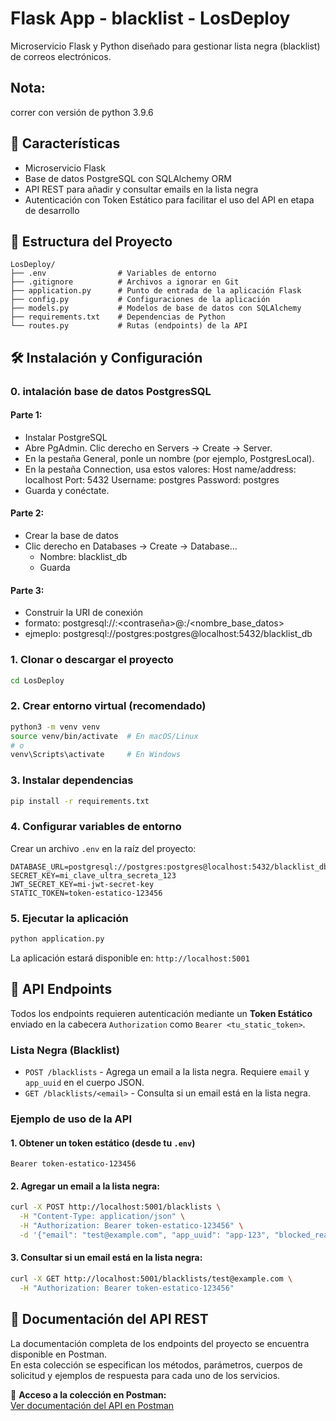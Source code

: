 # Flask App - blacklist - LosDeploy

Microservicio Flask y Python diseñado para gestionar lista negra (blacklist) de correos electrónicos.

## Nota: 
correr con versión de python 3.9.6

## 🚀 Características

- Microservicio Flask
- Base de datos PostgreSQL con SQLAlchemy ORM
- API REST para añadir y consultar emails en la lista negra
- Autenticación con Token Estático para facilitar el uso del API en etapa de desarrollo

## 📁 Estructura del Proyecto

```
LosDeploy/
├── .env                # Variables de entorno
├── .gitignore          # Archivos a ignorar en Git
├── application.py      # Punto de entrada de la aplicación Flask
├── config.py           # Configuraciones de la aplicación
├── models.py           # Modelos de base de datos con SQLAlchemy
├── requirements.txt    # Dependencias de Python
└── routes.py           # Rutas (endpoints) de la API
```


## 🛠️ Instalación y Configuración

### 0. intalación base de datos PostgresSQL

  #### Parte 1: 
  - Instalar PostgreSQL
  - Abre PgAdmin. Clic derecho en Servers → Create → Server. 
  - En la pestaña General, ponle un nombre (por ejemplo, PostgresLocal).
  - En la pestaña Connection, usa estos valores:
      Host name/address: localhost
      Port: 5432
      Username: postgres
      Password: postgres
  - Guarda y conéctate.
  
  #### Parte 2:
  - Crear la base de datos
  - Clic derecho en Databases → Create → Database...
    - Nombre: blacklist_db
    - Guarda

  #### Parte 3:
  - Construir la URI de conexión
  - formato: postgresql://<usuario>:<contraseña>@<host>:<puerto>/<nombre_base_datos>
  - ejmeplo: postgresql://postgres:postgres@localhost:5432/blacklist_db


### 1. Clonar o descargar el proyecto
```bash
cd LosDeploy
```

### 2. Crear entorno virtual (recomendado)
```bash
python3 -m venv venv
source venv/bin/activate  # En macOS/Linux
# o
venv\Scripts\activate     # En Windows
```

### 3. Instalar dependencias
```bash
pip install -r requirements.txt
```

### 4. Configurar variables de entorno
Crear un archivo `.env` en la raíz del proyecto:
```env
DATABASE_URL=postgresql://postgres:postgres@localhost:5432/blacklist_db
SECRET_KEY=mi_clave_ultra_secreta_123
JWT_SECRET_KEY=mi-jwt-secret-key
STATIC_TOKEN=token-estatico-123456
```

### 5. Ejecutar la aplicación
```bash
python application.py
```

La aplicación estará disponible en: `http://localhost:5001`


## 📡 API Endpoints

Todos los endpoints requieren autenticación mediante un **Token Estático** enviado en la cabecera `Authorization` como `Bearer <tu_static_token>`.

### Lista Negra (Blacklist)
- `POST /blacklists` - Agrega un email a la lista negra. Requiere `email` y `app_uuid` en el cuerpo JSON.
- `GET /blacklists/<email>` - Consulta si un email está en la lista negra.

### Ejemplo de uso de la API

#### 1. Obtener un token estático (desde tu `.env`)
```
Bearer token-estatico-123456
```

#### 2. Agregar un email a la lista negra:
```bash
curl -X POST http://localhost:5001/blacklists \
  -H "Content-Type: application/json" \
  -H "Authorization: Bearer token-estatico-123456" \
  -d '{"email": "test@example.com", "app_uuid": "app-123", "blocked_reason": "Spam"}'
```

#### 3. Consultar si un email está en la lista negra:
```bash
curl -X GET http://localhost:5001/blacklists/test@example.com \
  -H "Authorization: Bearer token-estatico-123456"
```

## 📘 Documentación del API REST

La documentación completa de los endpoints del proyecto se encuentra disponible en Postman.  
En esta colección se especifican los métodos, parámetros, cuerpos de solicitud y ejemplos de respuesta para cada uno de los servicios.

🔗 **Acceso a la colección en Postman:**  
[Ver documentación del API en Postman](https://www.postman.com/omar-253386/workspace/blacklist-api/collection/43599343-3e4639b5-90dc-4394-81da-56544d800cad?action=share&source=copy-link&creator=43599343)

